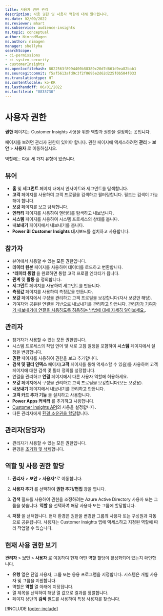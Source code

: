 ```yaml
---
title: 사용자 권한 관리
description: 사용 권한 및 사용자 역할에 대해 알아봅니다.
ms.date: 02/09/2022
ms.reviewer: mhart
ms.subservice: audience-insights
ms.topic: conceptual
author: NimrodMagen
ms.author: nimagen
manager: shellyha
searchScope:
- ci-permissions
- ci-system-security
- customerInsights
ms.openlocfilehash: 8022563f8994400b88389c20d7d661d9ea82bab1
ms.sourcegitcommit: f5af5613afd9c3f2f0695e2d62d225f0b504f033
ms.translationtype: HT
ms.contentlocale: ko-KR
ms.lasthandoff: 06/01/2022
ms.locfileid: "8833730"
---
```

# <a name="user-permissions"></a>사용자 권한

**권한** 페이지는 Customer Insights 사용을 위한 역할과 권한을 설정하는 곳입니다.

페이지를 보려면 관리자 권한이 있어야 합니다. 권한 페이지에 액세스하려면 **관리** > **보안** > **사용자** 로 이동하십시오.

역할에는 다음 세 가지 유형이 있습니다.

## <a name="viewer"></a>뷰어

- **홈** 및 **세그먼트** 페이지 내에서 인사이트와 세그먼트를 탐색합니다.
- **고객** 페이지를 사용하여 고객 프로필을 검색하고 필터링합니다. 필드는 검색이 가능해야 합니다.
- **보강** 페이지를 보고 탐색합니다.
- **엔터티** 페이지를 사용하여 엔터티를 탐색하고 내보냅니다.
- **시스템** 페이지를 사용하여 시스템 프로세스의 상태를 봅니다.
- **내보내기** 페이지에서 내보내기를 봅니다.
- **Power BI Customer Insights** 대시보드를 설치하고 사용합니다.

## <a name="contributor"></a>참가자

- 뷰어에서 사용할 수 있는 모든 권한입니다.
- **데이터 원본** 페이지를 사용하여 데이터를 로드하고 변환합니다.
- ***데이터 통합** 을 완료하면 통합 고객 프로필 엔터티가 됩니다.
- **관계** 및 **활동** 을 정의합니다.
- **세그먼트** 페이지를 사용하여 세그먼트를 만듭니다.
- **측정값** 페이지를 사용하여 측정값을 만듭니다.
- **보강** 페이지에서 구성을 관리하고 고객 프로필을 보강합니다(자사 보강만 해당).
- 기여자와 공유된 연결을 기반으로 내보내기를 관리하고 만듭니다. [관리자가 기여자가 내보내기에 연결을 사용하도록 허용하는 방법에 대해 자세히 알아보세요.](connections.md#allow-contributors-to-use-a-connection-for-exports).

## <a name="admin"></a>관리자

- 참가자가 사용할 수 있는 모든 권한입니다.
- 시스템 프로세스의 작업 언어 및 새로 고침 일정을 포함하여 **시스템** 페이지에서 설정을 변경합니다.
- **권한** 페이지를 사용하여 권한을 보고 추가합니다.
- **검색 및 필터 인덱스** 페이지(**고객** 페이지를 통해 액세스할 수 있음)를 사용하여 고객 페이지에 대한 검색 및 필터 정의를 설정합니다.
- 연결을 관리하고 **연결** 페이지에서 다른 사용자 역할에 허용하세요.
- **보강** 페이지에서 구성을 관리하고 고객 프로필을 보강합니다(모든 보강용).
- **내보내기** 페이지에서 내보내기를 관리하고 만듭니다.
- **고객 카드 추가 기능** 을 설치하고 사용합니다.
- **Power Apps 커넥터** 를 추가하고 사용합니다.
- [Customer Insights API](apis.md)의 사용을 설정합니다.
- 다른 관리자에게 [환경 소유권을 할당](manage-environments.md#change-the-owner-of-an-environment)합니다.

## <a name="admin-owner"></a>관리자(담당자)

- 관리자가 사용할 수 있는 모든 권한입니다.
- 환경을 [초기화 및 삭제](manage-environments.md#reset-an-existing-environment-preview)합니다.

## <a name="assign-roles-and-permissions"></a>역할 및 사용 권한 할당

1. **관리자** > **보안** > **사용자***로 이동합니다.

1. **사용자 추가** 를 선택하여 **권한 추가/편집** 창을 엽니다.

1. **검색** 필드를 사용하여 권한을 조정하려는 Azure Active Directory 사용자 또는 그룹을 찾습니다. **역할** 을 선택하여 해당 사용자 또는 그룹에 할당합니다.

1. **저장** 을 선택합니다. 현재 환경은 권한을 변경한 그룹의 사용자 또는 구성원과 자동으로 공유됩니다. 사용자는 Customer Insights 앱에 액세스하고 지정된 역할에 따라 작업할 수 있습니다.

## <a name="view-current-permissions"></a>현재 사용 권한 보기

**관리자** > **보안** > **사용자** 로 이동하여 현재 어떤 역할 할당이 활성화되어 있는지 확인합니다.

- **유형** 열은 단일 사용자, 그룹 또는 응용 프로그램을 지정합니다. 시스템은 개별 사용자 및 그룹을 지원합니다.
- 역할은 **역할** 열 아래에 지정됩니다.
- 열 제목을 선택하여 해당 열 값으로 결과를 정렬합니다.
- 페이지 상단의 **검색** 필드를 사용하여 특정 사용자를 찾습니다.


[!INCLUDE [footer-include](includes/footer-banner.md)]
